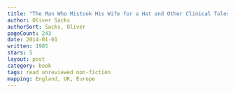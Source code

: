 ```yaml
---
title: "The Man Who Mistook His Wife for a Hat and Other Clinical Tales"
author: Oliver Sacks
authorSort: Sacks, Oliver
pageCount: 243
date: 2014-01-01
written: 1985
stars: 5
layout: post
category: book
tags: read unreviewed non-fiction
mapping: England, UK, Europe
---
```

